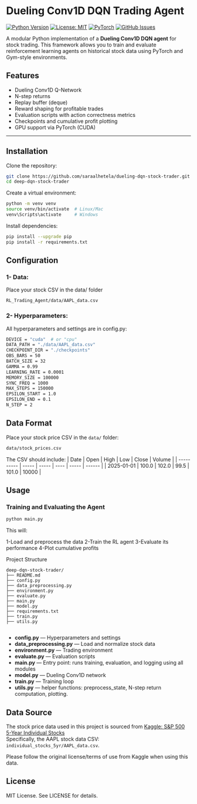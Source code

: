 # Dueling Conv1D DQN Trading Agent

[![Python Version](https://img.shields.io/badge/python-3.10+-blue)](https://www.python.org/)
[![License: MIT](https://img.shields.io/badge/License-MIT-green)](https://opensource.org/licenses/MIT)
[![PyTorch](https://img.shields.io/badge/pytorch-2.1-red)](https://pytorch.org/)
[![GitHub Issues](https://img.shields.io/github/issues/saraalhetela/deep-dqn-stock-trader)](https://github.com/your-username/deep-dqn-stock-trader/issues)

A modular Python implementation of a **Dueling Conv1D DQN agent** for stock trading. This framework allows you to train and evaluate reinforcement learning agents on historical stock data using PyTorch and Gym-style environments.

## Features

- Dueling Conv1D Q-Network
- N-step returns
- Replay buffer (deque)
- Reward shaping for profitable trades
- Evaluation scripts with action correctness metrics
- Checkpoints and cumulative profit plotting
- GPU support via PyTorch (CUDA)

---

## Installation
Clone the repository:
```bash
git clone https://github.com/saraalhetela/dueling-dqn-stock-trader.git
cd deep-dqn-stock-trader
```
Create a virtual environment:

```bash
python -m venv venv
source venv/bin/activate  # Linux/Mac
venv\Scripts\activate     # Windows
```

Install dependencies:

```bash
pip install --upgrade pip
pip install -r requirements.txt
```

## Configuration
### 1- Data: 
Place your stock CSV in the data/ folder

```bash
RL_Trading_Agent/data/AAPL_data.csv
```

### 2- Hyperparameters:
All hyperparameters and settings are in config.py:

```bash
DEVICE = "cuda"  # or "cpu"
DATA_PATH = "./data/AAPL_data.csv"
CHECKPOINT_DIR = "./checkpoints"
OBS_BARS = 50
BATCH_SIZE = 32
GAMMA = 0.99
LEARNING_RATE = 0.0001
MEMORY_SIZE = 100000
SYNC_FREQ = 1000
MAX_STEPS = 150000
EPSILON_START = 1.0
EPSILON_END = 0.1
N_STEP = 2
```

## Data Format

Place your stock price CSV in the `data/` folder:
```bash
data/stock_prices.csv
```
The CSV should include:
| Date       | Open  | High  | Low  | Close | Volume |
| ---------- | ----- | ----- | ---- | ----- | ------ |
| 2025-01-01 | 100.0 | 102.0 | 99.5 | 101.0 | 10000  |

## Usage
### Training and Evaluating the Agent
```bash
python main.py
```
This will:

1-Load and preprocess the data
2-Train the RL agent
3-Evaluate its performance
4-Plot cumulative profits


Project Structure

```
deep-dqn-stock-trader/
├── README.md
├── config.py
├── data_preprocessing.py
├── environment.py
├── evaluate.py
├── main.py 
├── model.py
├── requirements.txt
├── train.py
├── utils.py


```

+ **config.py** — Hyperparameters and settings
+ **data_preprocessing.py** — Load and normalize stock data
+ **environment.py** — Trading environment
+ **evaluate.py** — Evaluation scripts
+ **main.py** — Entry point: runs training, evaluation, and logging using all modules
+ **model.py** — Dueling Conv1D network
+ **train.py** — Training loop
+ **utils.py** — helper functions: preprocess_state, N-step return computation, plotting.

## Data Source

The stock price data used in this project is sourced from [Kaggle: S&P 500 5-Year Individual Stocks](https://www.kaggle.com/datasets/szrlee/stock-time-series-5yr)  
Specifically, the AAPL stock data CSV: `individual_stocks_5yr/AAPL_data.csv`.

Please follow the original license/terms of use from Kaggle when using this data.


## License

MIT License. See LICENSE for details.


